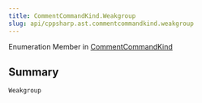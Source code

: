 ```yaml
---
title: CommentCommandKind.Weakgroup
slug: api/cppsharp.ast.commentcommandkind.weakgroup
---
```

Enumeration Member in [CommentCommandKind](/api/cppsharp/ast/commentcommandkind)

## Summary



```csharp
Weakgroup
```

